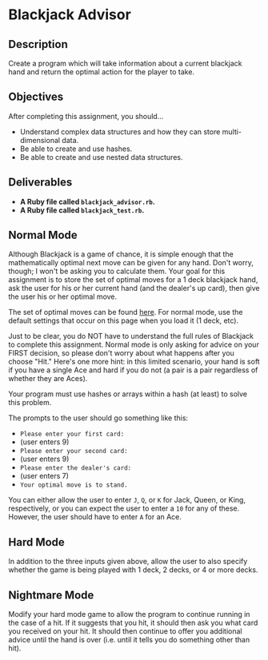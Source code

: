 # Blackjack Advisor

## Description

Create a program which will take information about a current blackjack hand and return the optimal action for the player to take.

## Objectives

After completing this assignment, you should...

* Understand complex data structures and how they can store multi-dimensional data.
* Be able to create and use hashes.
* Be able to create and use nested data structures.

## Deliverables

* **A Ruby file called `blackjack_advisor.rb`.**
* **A Ruby file called `blackjack_test.rb`.**

## Normal Mode

Although Blackjack is a game of chance, it is simple enough that the mathematically optimal next move can be given for any hand.  Don't worry, though; I won't be asking you to calculate them.  Your goal for this assignment is to store the set of optimal moves for a 1 deck blackjack hand, ask the user for his or her current hand (and the dealer's up card), then give the user his or her optimal move.

The set of optimal moves can be found [here](http://wizardofodds.com/games/blackjack/strategy/calculator/). For normal mode, use the default settings that occur on this page when you load it (1 deck, etc).

Just to be clear, you do NOT have to understand the full rules of Blackjack to complete this assignment.  Normal mode is only asking for advice on your FIRST decision, so please don't worry about what happens after you choose "Hit."  Here's one more hint: in this limited scenario, your hand is soft if you have a single Ace and hard if you do not (a pair is a pair regardless of whether they are Aces).

Your program must use hashes or arrays within a hash (at least) to solve this problem.  

The prompts to the user should go something like this:

* `Please enter your first card:`
* (user enters 9)
* `Please enter your second card:`
* (user enters 9)
* `Please enter the dealer's card:`
* (user enters 7)
* `Your optimal move is to stand.`

You can either allow the user to enter `J`, `Q`, or `K` for Jack, Queen, or King, respectively, or you can expect the user to enter a `10` for any of these.  However, the user should have to enter `A` for an Ace.


## Hard Mode

In addition to the three inputs given above, allow the user to also specify whether the game is being played with 1 deck, 2 decks, or 4 or more decks.


## Nightmare Mode

Modify your hard mode game to allow the program to continue running in the case of a hit.  If it suggests that you hit, it should then ask you what card you received on your hit.  It should then continue to offer you additional advice until the hand is over (i.e. until it tells you do something other than hit).
